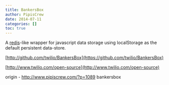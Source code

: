 ```yaml
---
title: BankersBox
author: PipisCrew
date: 2014-07-11
categories: []
toc: true
---
```


A [redis](http://redis.io/)-like wrapper for javascript data storage using localStorage as the default persistent data-store.

[http://github.com/twilio/BankersBox](https://github.com/twilio/BankersBox)

[http://www.twilio.com/open-source](http://www.twilio.com/open-source)

origin - http://www.pipiscrew.com/?p=1089 bankersbox